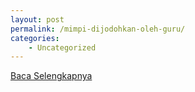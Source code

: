 ```yaml
---
layout: post
permalink: /mimpi-dijodohkan-oleh-guru/
categories:
    - Uncategorized
---
```


[Baca Selengkapnya](/01)